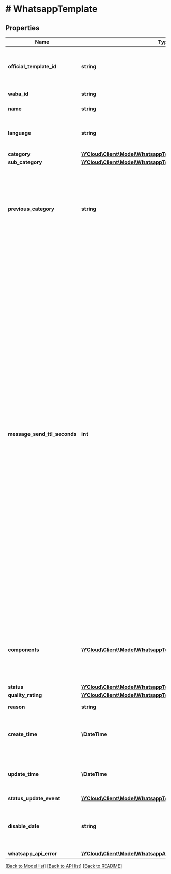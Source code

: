 # # WhatsappTemplate

## Properties

Name | Type | Description | Notes
------------ | ------------- | ------------- | -------------
**official_template_id** | **string** | Official template ID assigned by WhatsApp. This ID is used to identify the template in WhatsApp&#39;s system. | [optional]
**waba_id** | **string** | WhatsApp Business Account ID. |
**name** | **string** | Name of the template. |
**language** | **string** | Language code of the template. See [Supported Languages](https://developers.facebook.com/docs/whatsapp/api/messages/message-templates#supported-languages) for all codes. |
**category** | [**\YCloud\Client\Model\WhatsappTemplateCategory**](WhatsappTemplateCategory.md) |  | [optional]
**sub_category** | [**\YCloud\Client\Model\WhatsappTemplateSubCategory**](WhatsappTemplateSubCategory.md) |  | [optional]
**previous_category** | **string** | This field indicates the template&#39;s previous category (or &#x60;null&#x60;, for newly created templates after April 1, 2023). Compare this value to the template&#39;s &#x60;category&#x60; field value, which indicates the template&#39;s current category. | [optional]
**message_send_ttl_seconds** | **int** | If we are unable to deliver a message for an amount of time that exceeds its time-to-live, we will stop retrying and drop the message. By default, messages that use an authentication template have a default TTL of **10 minutes**, and messages that use a utility or marketing template have a default TTL of **30 days**. Set its value between &#x60;30&#x60; and &#x60;900&#x60; seconds (i.e., 30 seconds to 15 minutes) for authentication templates, or &#x60;30&#x60; and &#x60;43200&#x60; seconds (i.e., 30 seconds to 12 hours) for utility templates, or &#x60;43200&#x60; and &#x60;2592000&#x60; seconds (i.e., 12 hours to 30 days) for marketing templates. Alternatively, you can set this value to &#x60;-1&#x60;, which will set a custom TTL of 30 days for either type of template. We encourage you to set a time-to-live for all of your authentication templates, preferably equal to or less than your code expiration time, to ensure your customers only get a message when a code is still usable. Authentication templates created before October 23, 2024, have a default TTL of 30 days. | [optional]
**components** | [**\YCloud\Client\Model\WhatsappTemplateComponent[]**](WhatsappTemplateComponent.md) | Template components. A template consists of &#x60;HEADER&#x60;, &#x60;BODY&#x60;, &#x60;FOOTER&#x60;, and &#x60;BUTTONS&#x60; components. &#x60;BODY&#x60; component is required, the other types are optional. | [optional]
**status** | [**\YCloud\Client\Model\WhatsappTemplateStatus**](WhatsappTemplateStatus.md) |  | [optional]
**quality_rating** | [**\YCloud\Client\Model\WhatsappTemplateQualityRating**](WhatsappTemplateQualityRating.md) |  | [optional]
**reason** | **string** | The reason why the template is rejected. | [optional]
**create_time** | **\DateTime** | The time at which this object is created, formatted in [RFC 3339](https://datatracker.ietf.org/doc/html/rfc3339). e.g., &#x60;2022-06-01T12:00:00.000Z&#x60;. | [optional]
**update_time** | **\DateTime** | The time at which this object is updated, formatted in [RFC 3339](https://datatracker.ietf.org/doc/html/rfc3339). e.g., &#x60;2022-06-01T12:00:00.000Z&#x60;. | [optional]
**status_update_event** | [**\YCloud\Client\Model\WhatsappTemplateStatusUpdateEventEnum**](WhatsappTemplateStatusUpdateEventEnum.md) |  | [optional]
**disable_date** | **string** | The date at which the template will be disabled. When a WhatsApp template &#x60;FLAGGED&#x60; event is received, this field is set. | [optional]
**whatsapp_api_error** | [**\YCloud\Client\Model\WhatsappApiError**](WhatsappApiError.md) |  | [optional]

[[Back to Model list]](../../README.md#models) [[Back to API list]](../../README.md#endpoints) [[Back to README]](../../README.md)
